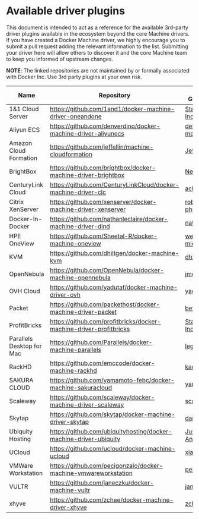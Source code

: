 <!--[metadata]>
+++
draft = true
title = "Machine plugins"
description = "Machine plugins"
keywords = ["Docker, documentation, manual, guide, reference, api"]
+++
<![end-metadata]-->

# Available driver plugins

This document is intended to act as a reference for the available 3rd-party
driver plugins available in the ecosystem beyond the core Machine drivers.  If
you have created a Docker Machine driver, we highly encourage you to submit a
pull request adding the relevant information to the list.  Submitting your
driver here will allow others to discover it and the core Machine team to keep
you informed of upstream changes.

**NOTE**: The linked repositories are not maintained by or formally associated
with Docker Inc.  Use 3rd party plugins at your own risk.

| Name                   | Repository                                                          | Maintainer GitHub Handle                                                                           | Maintainer Email                                             |
| ---------------------- | ------------------------------------------------------------------- | -------------------------------------------------------------------------------------------------- | ------------------------------------------------------------ |
| 1&1 Cloud Server            | <https://github.com/1and1/docker-machine-driver-oneandone>     | [StackPointCloud, Inc.](https://github.com/stackpointcloud)      | sdk@1and1.com                        |
| Aliyun  ECS            | <https://github.com/denverdino/docker-machine-driver-aliyunecs>     | [denverdino](https://github.com/denverdino)<br/>[menglingwei](https://github.com/menglingwei)      | denverdino@gmail.com<br/>v.con@qq.com                        |
| Amazon Cloud Formation | <https://github.com/jeffellin/machine-cloudformation>               | [Jeff Ellin](https://github.com/jeffellin)                                                         | acf@ellin.com                                                |
| BrightBox              | <https://github.com/brightbox/docker-machine-driver-brightbox>      | [NeilW](https://github.com/NeilW)                                                                  | neil@aldur.co.uk                                             |
| CenturyLink Cloud      | <https://github.com/CenturyLinkCloud/docker-machine-driver-clc>     | [ack](https://github.com/ack)                                                                      | albert.choi@ctl.io                                           |
| Citrix XenServer       | <https://github.com/xenserver/docker-machine-driver-xenserver>      | [robertbreker](https://github.com/robertbreker)<br>[phusl](https://github.com/phusl)               | robert.breker@citrix.com<br>phus.lu@citrix.com               |
| Docker-In-Docker       | <https://github.com/nathanleclaire/docker-machine-driver-dind>      | [nathanleclaire](https://github.com/nathanleclaire)                                                | nathan.leclaire@gmail.com                                    |
| HPE OneView            | <https://github.com/Sheetal-R/docker-machine-oneview>          | [wenlock](https://github.com/wenlock)<br>[miqui](https://github.com/miqui)                         | wenlock@hpe.com<br>miqui@hpe.com                             |
| KVM                    | <https://github.com/dhiltgen/docker-machine-kvm>                    | [dhiltgen](https://github.com/dhiltgen)                                                            | daniel.hiltgen@docker.com                                    |
| OpenNebula             | <https://github.com/OpenNebula/docker-machine-opennebula>           | [jmelis](https://github.com/jmelis)                                                                | jmelis@opennebula.org                                        |
| OVH Cloud              | <https://github.com/yadutaf/docker-machine-driver-ovh>              | [yadutaf](https://github.com/yadutaf)                                                              | jt@yadutaf.fr                                                |
| Packet                 | <https://github.com/packethost/docker-machine-driver-packet>        | [betawaffle](https://github.com/betawaffle)                                                        | andy@packet.net                                              |
| ProfitBricks      | <https://github.com/profitbricks/docker-machine-driver-profitbricks>             | [StackPointCloud, Inc.](https://github.com/stackpointcloud)                                                              | legal90@gmail.com                                            |
| Parallels Desktop for Mac | <https://github.com/Parallels/docker-machine-parallels>          | [legal90](https://github.com/legal90)                                                             | legal90@gmail.com                                            |
| RackHD           | <https://github.com/emccode/docker-machine-rackhd>       | [kacole2](https://github.com/kacole2)                                                  | kendrick.coleman@emc.com                                      |
| SAKURA CLOUD           | <https://github.com/yamamoto-febc/docker-machine-sakuracloud>       | [yamamoto-febc](https://github.com/yamamoto-febc)                                                  | yamamoto.febc@gmail.com                                      |
| Scaleway               | <https://github.com/scaleway/docker-machine-driver-scaleway>        | [scaleway](https://github.com/scaleway)                                                            | opensource@scaleway.com                                      |
| Skytap                 | <https://github.com/skytap/docker-machine-driver-skytap>            | [dantjones](https://github.com/dantjones)                                                      | djones@skytap.com                                      |
| Ubiquity Hosting       | <https://github.com/ubiquityhosting/docker-machine-driver-ubiquity> | [Justin Canington](https://github.com/justacan)<br>[Andrew Ayers](https://github.com/andrew-ayers) | justin.canington@nobistech.net<br>andrew.ayers@nobistech.net |
| UCloud                 | <https://github.com/ucloud/docker-machine-ucloud>                   | [xiaohui](https://github.com/xiaohui)                                                              | xiaohui.zju@gmail.com                                        |
| VMWare Workstation     | <https://github.com/pecigonzalo/docker-machine-vmwareworkstation>   | [pecigonzalo](https://github.com/pecigonzalo)                                                      | pecigonzalo@outlook.com                                      |
| VULTR                  | <https://github.com/janeczku/docker-machine-vultr>                  | [janeczku](https://github.com/janeczku)                                                            | jb@festplatte.eu.org                                         |
| xhyve                  | <https://github.com/zchee/docker-machine-driver-xhyve>              | [zchee](https://github.com/zchee)                                                                  | zchee.io@gmail.com                                           |
